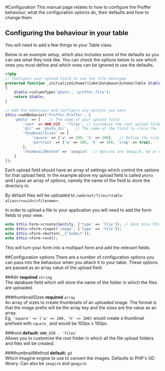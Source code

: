 #Configuration
This manual page relates to how to configure the Proffer behaviour, what the configuration options do, their defaults and how to change them.

## Configuring the behaviour in your table
You will need to add a few things to your Table class.

Below is an example setup, which also includes some of the defaults so you can see what they look like. You can check the options below to
see which ones you must define and which ones can be ignored to use the defaults.

```php
<?php
// Configure your upload field to use the file datatype
protected function _initializeSchema(\Cake\Database\Schema\Table $table)
{
    $table->columnType('photo', 'proffer.file');
    return $table;
}

// Add the behaviour and configure any options you want
$this->addBehavior('Proffer.Proffer', [
	'photo' => [	// The name of your upload field
		'root' => WWW_DIR . 'files', // Customise the root upload folder here, or omit to use the default
		'dir' => 'photo_dir',	// The name of the field to store the folder
		'thumbnailSizes' => [
			'square' => ['w' => 200, 'h' => 200],	// Define the size and prefix of your thumbnails
			'portrait' => ['w' => 100, 'h' => 300, 'crop' => true],		// Crop will crop the image as well as resize it
		],
		'thumbnailMethod' => 'imagick'	// Options are Imagick, Gd or Gmagick
	]
]);
```

Each upload field should have an array of settings which control the options for that upload field. In the example 
above my upload field is called `photo` and I pass an array of options, namely the name of the field to store the 
directory in.

By default files will be uploaded to `/webroot/files/<table alias>/<uuid>/<filename>`.

In order to upload a file to your application you will need to add the form fields to your view.
```php
echo $this-Form->create($entity, ['type' => 'file']); // Dont miss this out or no files will upload
echo $this->Form->input('image', ['type' => 'file']);
echo $this->Form->button(__('Submit'));
echo $this->Form->end();
```
This will turn your form into a multipart form and add the relevant fields.

##Configuration options
There are a number of configuration options you can pass into the behaviour when you attach it to your table. These options are passed as an array value of the upload field.

###dir
**required** `string`  
The database field which will store the name of the folder in which the files are uploaded.

###thumbnailSizes
**required** `array`  
An array of sizes to create thumbnails of an uploaded image. The format is that the image prefix will be the array key and the sizes are the value as an array.  
Eg, `'square' => ['w' => 200, 'h' => 200]` would create a thumbnail prefixed with `square_` and would be 100px x 100px.

###root
**default:** `WWW_DIR . 'files'`  
Allows you to customise the root folder in which all the file upload folders and files will be created.

###thumbnailMethod
**default:** `gd`  
Which Imagine engine to use to convert the images. Defaults to PHP's GD library. Can also be `imagick` and `gmagick`.